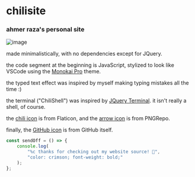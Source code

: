 # chilisite

### ahmer raza's personal site

![image](https://user-images.githubusercontent.com/110292814/185671659-c41a0793-0249-41f4-9c78-6cbffb47dcac.png)

made minimalistically, with no dependencies except for JQuery.

the code segment at the beginning is JavaScript, stylized to look like VSCode using the [Monokai Pro](https://monokai.pro/) theme.

the typed text effect was inspired by myself making typing mistakes all the time :)

the terminal ("ChiliShell") was inspired by [JQuery Terminal](https://terminal.jcubic.pl/). it isn't really a shell, of course.

the [chili icon](https://www.flaticon.com/premium-icon/chili_2156631?term=pepper&page=1&position=1&page=1&position=1&related_id=2156631&origin=tag) is from Flaticon, and the [arrow icon](https://www.pngrepo.com/svg/65054/up-arrow) is from PNGRepo.

finally, the [GitHub icon](https://github.githubassets.com/images/modules/logos_page/GitHub-Mark.png) is from GitHub itself.

```javascript
const sendOff = () => {
    console.log(
        "%c thanks for checking out my website source! 🥳",
        "color: crimson; font-weight: bold;"
    );
};
```
